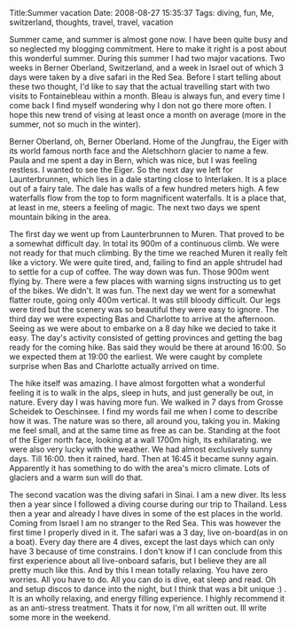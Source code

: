 Title:Summer vacation
Date: 2008-08-27 15:35:37
Tags: diving, fun, Me, switzerland, thoughts, travel, travel, vacation

Summer came, and summer is almost gone now. I have been quite busy and so
neglected my blogging commitment. Here to make it right is a post about this
wonderful summer. During this summer I had two major vacations. Two weeks in
Berner Oberland, Switzerland, and a week in Israel out of which 3 days were
taken by a dive safari in the Red Sea. Before I start telling about these two
thought, I'd like to say that the actual travelling start with two visits to
Fontainebleau within a month. Bleau is always fun, and every time I come back
I find myself wondering why I don not go there more often. I hope this new
trend of vising at least once a month on average (more in the summer, not so
much in the winter).

Berner Oberland, oh, Berner Oberland. Home of the Jungfrau, the Eiger with its
world famous north face and the Aletschhorn glacier to name a few. Paula and
me spent a day in Bern, which was nice, but I was feeling restless. I wanted
to see the Eiger. So the next day we left for Launterbrunnen, which lies in a
dale starting close to Interlaken. It is a place out of a fairy tale. The dale
has walls of a few hundred meters high. A few waterfalls flow from the top to
form magnificent waterfalls. It is a place that, at least in me, steers a
feeling of magic. The next two days we spent mountain biking in the area.

The first day we went up from Launterbrunnen to Muren. That proved to be a
somewhat difficult day. In total its 900m of a continuous climb. We were not
ready for that much climbing. By the time we reached Muren it really felt like
a victory. We were quite tired, and, failing to find an apple shtrudel had to
settle for a cup of coffee. The way down was fun. Those 900m went flying by.
There were a few places with warning signs instructing us to get of the bikes.
We didn't. It was fun. The next day we went for a somewhat flatter route,
going only 400m vertical. It was still bloody difficult. Our legs were tired
but the scenery was so beautiful they were easy to ignore. The third day we
were expecting Bas and Charlotte to arrive at the afternoon. Seeing as we were
about to embarke on a 8 day hike we decied to take it easy. The day's activity
consisted of getting provinces and getting the bag ready for the coming hike.
Bas said they would be there at around 16:00. So we expected them at 19:00 the
earliest. We were caught by complete surprise when Bas and Charlotte actually
arrived on time.

The hike itself was amazing. I have almost forgotten what a wonderful feeling
it is to walk in the alps, sleep in huts, and just generally be out, in
nature. Every day I was having more fun. We walked in 7 days from Grosse
Scheidek to Oeschinsee. I find my words fail me when I come to describe how it
was. The nature was so there, all around you, taking you in. Making me feel
small, and at the same time as free as can be. Standing at the foot of the
Eiger north face, looking at a wall 1700m high, its exhilarating. we were also
very lucky with the weather. We had almost exclusively sunny days. Till 16:00.
then it rained, hard. Then at 16:45 it became sunny again. Apparently it has
something to do with the area's micro climate. Lots of glaciers and a warm sun
will do that.

The second vacation was the diving safari in Sinai. I am a new diver. Its less
then a year since I followed a diving course during our trip to Thailand. Less
then a year and already I have dives in some of the est places in the world.
Coming from Israel I am no stranger to the Red Sea. This was however the first
time I properly dived in it. The safari was a 3 day, live on-board(as in on a
boat). Every day there are 4 dives, except the last days which can only have 3
because of time constrains. I don't know if I can conclude from this first
experience about all live-onboard safaris, but I believe they are all pretty
much like this. And by this I mean totally relaxing. You have zero worries.
All you have to do. All you can do is dive, eat sleep and read. Oh and setup
discos to dance into the night, but I think that was a bit unique :) . It is
an wholly relaxing, and energy filling experience. I highly recommend it as an
anti-stress treatment. Thats it for now, I'm all written out. Ill write some
more in the weekend.

